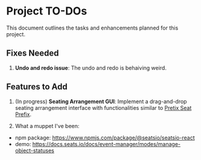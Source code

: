 # Project TO-DOs

This document outlines the tasks and enhancements planned for this project.

## Fixes Needed
1. **Undo and redo issue**: The undo and redo is behaiving weird.

## Features to Add
1. (In progress) **Seating Arrangement GUI**: Implement a drag-and-drop seating arrangement interface with functionalities similar to [Pretix Seat Prefix](https://seats.pretix.eu/).

2. What a muppet I've been:
- npm package: https://www.npmjs.com/package/@seatsio/seatsio-react
- demo: https://docs.seats.io/docs/event-manager/modes/manage-object-statuses
